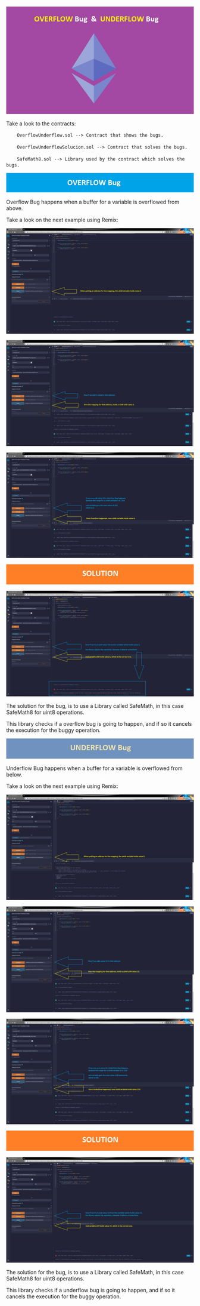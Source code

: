 [![](https://github.com/ethsecurityexamples/Overflow_Underflow/blob/main/title.jpg)](http:/https://github.com/ethsecurityexamples/Overflow_Underflow/blob/main/title.jpg/)

Take a look to the contracts:

        
    	OverflowUnderflow.sol --> Contract that shows the bugs.
        
        OverflowUnderflowSolucion.sol --> Contract that solves the bugs.
        
        SafeMath8.sol --> Library used by the contract which solves the bugs.
        

[![](https://github.com/ethsecurityexamples/Overflow_Underflow/blob/main/overflow_bug.jpg)](http://https://github.com/ethsecurityexamples/Overflow_Underflow/blob/main/overflow_bug.jpg)

Overflow Bug happens when a buffer for a variable is overflowed from above.

Take a look on the next example using Remix:

[![](https://github.com/ethsecurityexamples/Overflow_Underflow/blob/main/1.jpg)](http://https://github.com/ethsecurityexamples/Overflow_Underflow/blob/main/1.jpg)

[![](https://github.com/ethsecurityexamples/Overflow_Underflow/blob/main/2.jpg)](http://https://github.com/ethsecurityexamples/Overflow_Underflow/blob/main/2.jpg)

[![](https://github.com/ethsecurityexamples/Overflow_Underflow/blob/main/3.jpg)](http://https://github.com/ethsecurityexamples/Overflow_Underflow/blob/main/3.jpg)

[![](https://github.com/ethsecurityexamples/Overflow_Underflow/blob/main/solution.jpg)](http://https://github.com/ethsecurityexamples/Overflow_Underflow/blob/main/solution.jpg)

[![](https://github.com/ethsecurityexamples/Overflow_Underflow/blob/main/4.jpg)](http://https://github.com/ethsecurityexamples/Overflow_Underflow/blob/main/4.jpg)



The solution for the bug, is to use a Library called SafeMath, in this case SafeMath8 for uint8 operations.

This library checks if a overflow bug is going to happen, and if so it cancels the execution for the buggy operation.


[![](https://github.com/ethsecurityexamples/Overflow_Underflow/blob/main/underflow_bug.jpg)](http://https://github.com/ethsecurityexamples/Overflow_Underflow/blob/main/underflow_bug.jpg)


Underflow Bug happens when a buffer for a variable is overflowed from below.

Take a look on the next example using Remix:

[![](https://github.com/ethsecurityexamples/Overflow_Underflow/blob/main/5.jpg)](http:/https://github.com/ethsecurityexamples/Overflow_Underflow/blob/main/5.jpg/)

[![](https://github.com/ethsecurityexamples/Overflow_Underflow/blob/main/6.jpg)](http://https://github.com/ethsecurityexamples/Overflow_Underflow/blob/main/6.jpg)

[![](https://github.com/ethsecurityexamples/Overflow_Underflow/blob/main/7.jpg)](http:/https://github.com/ethsecurityexamples/Overflow_Underflow/blob/main/7.jpg/)

[![](https://github.com/ethsecurityexamples/Overflow_Underflow/blob/main/solution.jpg)](http://https://github.com/ethsecurityexamples/Overflow_Underflow/blob/main/solution.jpg)

[![](https://github.com/ethsecurityexamples/Overflow_Underflow/blob/main/8.jpg)](http://https://github.com/ethsecurityexamples/Overflow_Underflow/blob/main/8.jpg)



The solution for the bug, is to use a Library called SafeMath, in this case SafeMath8 for uint8 operations.

This library checks if a underflow bug is going to happen, and if so it cancels the execution for the buggy operation.








